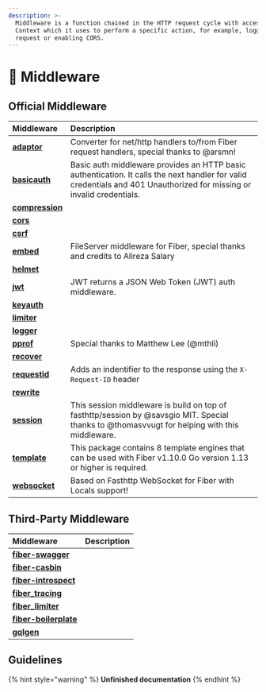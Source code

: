 ```yaml
---
description: >-
  Middleware is a function chained in the HTTP request cycle with access to the
  Context which it uses to perform a specific action, for example, logging every
  request or enabling CORS.
---
```


# 🧬 Middleware

## Official Middleware

| Middleware | Description |
| :--- | :--- |
| [**adaptor**](https://github.com/gofiber/adaptor) | Converter for net/http handlers to/from Fiber request handlers, special thanks to @arsmn! |
| [**basicauth**](https://github.com/gofiber/basicauth) | Basic auth middleware provides an HTTP basic authentication. It calls the next handler for valid credentials and 401 Unauthorized for missing or invalid credentials. |
| [**compression**](https://github.com/gofiber/compression) |  |
| [**cors**](https://github.com/gofiber/cors) |  |
| [**csrf**](https://github.com/gofiber/csrf) |  |
| [**embed**](https://github.com/gofiber/embed) | FileServer middleware for Fiber, special thanks and credits to Alireza Salary |
| [**helmet**](https://github.com/gofiber/helmet) |  |
| [**jwt**](https://github.com/gofiber/jwt) | JWT returns a JSON Web Token \(JWT\) auth middleware. |
| [**keyauth**](https://github.com/gofiber/keyauth) |  |
| [**limiter**](https://github.com/gofiber/limiter) |  |
| [**logger**](https://github.com/gofiber/logger) |  |
| [**pprof**](https://github.com/gofiber/pprof) | Special thanks to Matthew Lee \(@mthli\) |
| [**recover**](https://github.com/gofiber/recover) |  |
| [**requestid**](https://github.com/gofiber/requestid) | Adds an indentifier to the response using the `X-Request-ID` header |
| [**rewrite**](https://github.com/gofiber/rewrite) |  |
| [**session**](https://github.com/gofiber/session) | This session middleware is build on top of fasthttp/session by @savsgio MIT. Special thanks to @thomasvvugt for helping with this middleware. |
| [**template**](https://github.com/gofiber/template) | This package contains 8 template engines that can be used with Fiber v1.10.0 Go version 1.13 or higher is required. |
| [**websocket**](https://github.com/gofiber/websocket) | Based on Fasthttp WebSocket for Fiber with Locals support! |

## Third-Party Middleware

| Middleware | Description |
| :--- | :--- |
| [**fiber-swagger**](https://github.com/arsmn/fiber-swagger) |  |
| [**fiber-casbin**](https://github.com/arsmn/fiber-casbin) |  |
| [**fiber-introspect**](https://github.com/arsmn/fiber-introspect) |  |
| [**fiber\_tracing**](https://github.com/shareed2k/fiber_tracing) |  |
| [**fiber\_limiter**](https://github.com/shareed2k/fiber_limiter) |  |
| [**fiber-boilerplate**](https://github.com/thomasvvugt/fiber-boilerplate) |  |
| [**gqlgen**](https://github.com/arsmn/gqlgen) |  |

## Guidelines

{% hint style="warning" %}
**Unfinished documentation**
{% endhint %}


